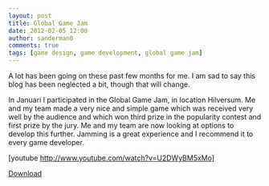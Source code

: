 ```yaml
---
layout: post
title: Global Game Jam
date: 2012-02-05 12:00
author: sanderman0
comments: true
tags: [game design, game development, global game jam]
---
```

A lot has been going on these past few months for me. I am sad to say this blog has been neglected a bit, though that will change.

In Januari I participated in the Global Game Jam, in location Hilversum. Me and my team made a very nice and simple game which was received very well by the audience and which won third prize in the popularity contest and first prize by the jury. Me and my team are now looking at options to develop this further. Jamming is a great experience and I recommend it to every game developer.

[youtube http://www.youtube.com/watch?v=U2DWyBM5xMo]

<a title="Download" href="http://globalgamejam.org/2012/size-matters">Download</a>
